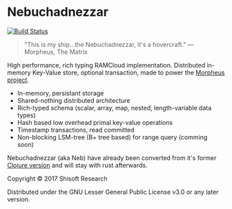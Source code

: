 # Nebuchadnezzar
[![Build Status](http://hq.shisoft.net:4211/buildStatus/icon?job=Neb%20Build%20Check)](http://hq.shisoft.net:4211/job/Neb%20Build%20Check/)
> "This is my ship...the Nebuchadnezzar, it's a hovercraft."
> ― Morpheus, The Matrix

High performance, rich typing RAMCloud implementation.
Distributed in-memory Key-Value store, optional transaction, made to power the [Morpheus project](https://github.com/shisoft/Morpheus).

* In-memory, persistant storage
* Shared-nothing distributed architecture
* Rich-typed schema (scalar, array, map, nested, length-variable data types)
* Hash based low overhead primal key-value operations 
* Timestamp transactions, read committed
* Non-blocking LSM-tree (B+ tree based) for range query (comming soon)

Nebuchadnezzar (aka Neb) have already been converted from it's former [Clojure version](https://github.com/shisoft/Nebuchadnezzar/tree/clojure-version) and will stay with rust afterwards.  

Copyright © 2017 Shisoft Research

Distributed under the GNU Lesser General Public License v3.0 or any later version.
